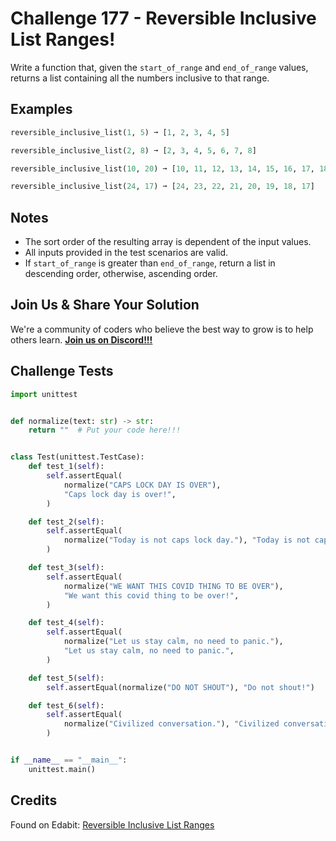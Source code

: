 # Challenge 177 - Reversible Inclusive List Ranges!

Write a function that, given the `start_of_range` and `end_of_range` values, returns a list containing all the numbers inclusive to that range.

## Examples
```python
reversible_inclusive_list(1, 5) ➞ [1, 2, 3, 4, 5]

reversible_inclusive_list(2, 8) ➞ [2, 3, 4, 5, 6, 7, 8]

reversible_inclusive_list(10, 20) ➞ [10, 11, 12, 13, 14, 15, 16, 17, 18, 19, 20]

reversible_inclusive_list(24, 17) ➞ [24, 23, 22, 21, 20, 19, 18, 17]
```
## Notes

- The sort order of the resulting array is dependent of the input values.
- All inputs provided in the test scenarios are valid.
- If `start_of_range` is greater than `end_of_range`, return a list in descending order, otherwise, ascending order.

## Join Us & Share Your Solution

We're a community of coders who believe the best way to grow is to help others learn. **[Join us on Discord!!!](https://discord.gg/sfHykntuGy)**

## Challenge Tests
```py
import unittest


def normalize(text: str) -> str:
    return ""  # Put your code here!!!


class Test(unittest.TestCase):
    def test_1(self):
        self.assertEqual(
            normalize("CAPS LOCK DAY IS OVER"),
            "Caps lock day is over!",
        )

    def test_2(self):
        self.assertEqual(
            normalize("Today is not caps lock day."), "Today is not caps lock day."
        )

    def test_3(self):
        self.assertEqual(
            normalize("WE WANT THIS COVID THING TO BE OVER"),
            "We want this covid thing to be over!",
        )

    def test_4(self):
        self.assertEqual(
            normalize("Let us stay calm, no need to panic."),
            "Let us stay calm, no need to panic.",
        )

    def test_5(self):
        self.assertEqual(normalize("DO NOT SHOUT"), "Do not shout!")

    def test_6(self):
        self.assertEqual(
            normalize("Civilized conversation."), "Civilized conversation."
        )


if __name__ == "__main__":
    unittest.main()
```
## Credits

Found on Edabit: [Reversible Inclusive List Ranges](https://edabit.com/challenge/zW9JME7XNew4tgCCE)

